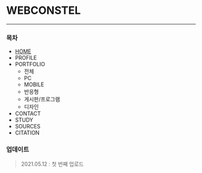 # WEBCONSTEL
---

### 목차
* [HOME](http://webconstel.com/ "메인 화면")
* PROFILE
* PORTFOLIO
	* 전체
	* PC
	* MOBILE
	* 반응형
	* 게시판/프로그램
	* 디자인
* CONTACT
* STUDY
* SOURCES
* CITATION



### 업데이트
> 2021.05.12 : 첫 번째 업로드